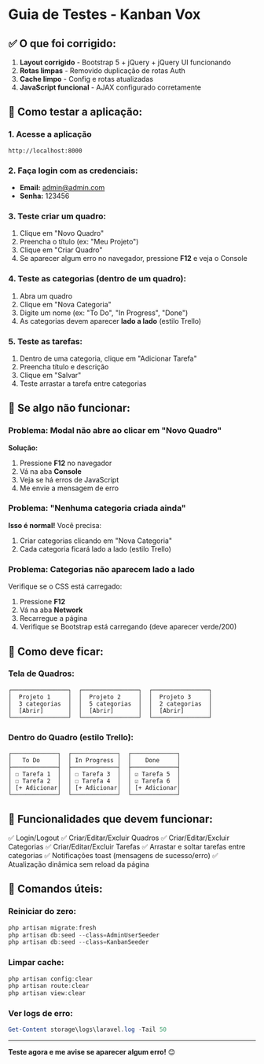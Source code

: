 # Guia de Testes - Kanban Vox

## ✅ O que foi corrigido:

1. **Layout corrigido** - Bootstrap 5 + jQuery + jQuery UI funcionando
2. **Rotas limpas** - Removido duplicação de rotas Auth
3. **Cache limpo** - Config e rotas atualizadas
4. **JavaScript funcional** - AJAX configurado corretamente

## 🧪 Como testar a aplicação:

### 1. Acesse a aplicação
```
http://localhost:8000
```

### 2. Faça login com as credenciais:
- **Email:** admin@admin.com
- **Senha:** 123456

### 3. Teste criar um quadro:
1. Clique em "Novo Quadro"
2. Preencha o título (ex: "Meu Projeto")
3. Clique em "Criar Quadro"
4. Se aparecer algum erro no navegador, pressione **F12** e veja o Console

### 4. Teste as categorias (dentro de um quadro):
1. Abra um quadro
2. Clique em "Nova Categoria"
3. Digite um nome (ex: "To Do", "In Progress", "Done")
4. As categorias devem aparecer **lado a lado** (estilo Trello)

### 5. Teste as tarefas:
1. Dentro de uma categoria, clique em "Adicionar Tarefa"
2. Preencha título e descrição
3. Clique em "Salvar"
4. Teste arrastar a tarefa entre categorias

## 🐛 Se algo não funcionar:

### Problema: Modal não abre ao clicar em "Novo Quadro"

**Solução:**
1. Pressione **F12** no navegador
2. Vá na aba **Console**
3. Veja se há erros de JavaScript
4. Me envie a mensagem de erro

### Problema: "Nenhuma categoria criada ainda"

**Isso é normal!** Você precisa:
1. Criar categorias clicando em "Nova Categoria"
2. Cada categoria ficará lado a lado (estilo Trello)

### Problema: Categorias não aparecem lado a lado

Verifique se o CSS está carregado:
1. Pressione **F12**
2. Vá na aba **Network**
3. Recarregue a página
4. Verifique se Bootstrap está carregando (deve aparecer verde/200)

## 📸 Como deve ficar:

### Tela de Quadros:
```
┌────────────────┐  ┌────────────────┐  ┌────────────────┐
│  Projeto 1     │  │  Projeto 2     │  │  Projeto 3     │
│  3 categorias  │  │  5 categorias  │  │  2 categorias  │
│  [Abrir]       │  │  [Abrir]       │  │  [Abrir]       │
└────────────────┘  └────────────────┘  └────────────────┘
```

### Dentro do Quadro (estilo Trello):
```
┌─────────────┐  ┌─────────────┐  ┌─────────────┐
│   To Do     │  │ In Progress │  │    Done     │
├─────────────┤  ├─────────────┤  ├─────────────┤
│ ☐ Tarefa 1  │  │ ☐ Tarefa 3  │  │ ☑ Tarefa 5  │
│ ☐ Tarefa 2  │  │ ☐ Tarefa 4  │  │ ☑ Tarefa 6  │
│ [+ Adicionar│  │ [+ Adicionar│  │ [+ Adicionar│
└─────────────┘  └─────────────┘  └─────────────┘
```

## 🎯 Funcionalidades que devem funcionar:

✅ Login/Logout
✅ Criar/Editar/Excluir Quadros
✅ Criar/Editar/Excluir Categorias
✅ Criar/Editar/Excluir Tarefas
✅ Arrastar e soltar tarefas entre categorias
✅ Notificações toast (mensagens de sucesso/erro)
✅ Atualização dinâmica sem reload da página

## 🔧 Comandos úteis:

### Reiniciar do zero:
```powershell
php artisan migrate:fresh
php artisan db:seed --class=AdminUserSeeder
php artisan db:seed --class=KanbanSeeder
```

### Limpar cache:
```powershell
php artisan config:clear
php artisan route:clear
php artisan view:clear
```

### Ver logs de erro:
```powershell
Get-Content storage\logs\laravel.log -Tail 50
```

---

**Teste agora e me avise se aparecer algum erro!** 😊
